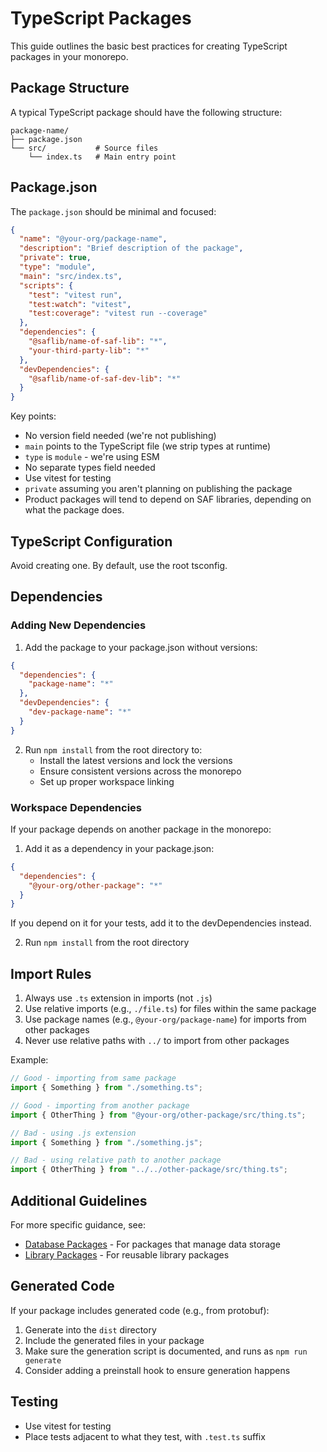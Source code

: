 # TypeScript Packages

This guide outlines the basic best practices for creating TypeScript packages in your monorepo.

## Package Structure

A typical TypeScript package should have the following structure:

```
package-name/
├── package.json
└── src/           # Source files
    └── index.ts   # Main entry point
```

## Package.json

The `package.json` should be minimal and focused:

```json
{
  "name": "@your-org/package-name",
  "description": "Brief description of the package",
  "private": true,
  "type": "module",
  "main": "src/index.ts",
  "scripts": {
    "test": "vitest run",
    "test:watch": "vitest",
    "test:coverage": "vitest run --coverage"
  },
  "dependencies": {
    "@saflib/name-of-saf-lib": "*",
    "your-third-party-lib": "*"
  },
  "devDependencies": {
    "@saflib/name-of-saf-dev-lib": "*"
  }
}
```

Key points:

- No version field needed (we're not publishing)
- `main` points to the TypeScript file (we strip types at runtime)
- `type` is `module` - we're using ESM
- No separate types field needed
- Use vitest for testing
- `private` assuming you aren't planning on publishing the package
- Product packages will tend to depend on SAF libraries, depending on what the package does.

## TypeScript Configuration

Avoid creating one. By default, use the root tsconfig.

## Dependencies

### Adding New Dependencies

1. Add the package to your package.json without versions:

```json
{
  "dependencies": {
    "package-name": "*"
  },
  "devDependencies": {
    "dev-package-name": "*"
  }
}
```

2. Run `npm install` from the root directory to:
   - Install the latest versions and lock the versions
   - Ensure consistent versions across the monorepo
   - Set up proper workspace linking

### Workspace Dependencies

If your package depends on another package in the monorepo:

1. Add it as a dependency in your package.json:

```json
{
  "dependencies": {
    "@your-org/other-package": "*"
  }
}
```

If you depend on it for your tests, add it to the devDependencies instead.

2. Run `npm install` from the root directory

## Import Rules

1. Always use `.ts` extension in imports (not `.js`)
2. Use relative imports (e.g., `./file.ts`) for files within the same package
3. Use package names (e.g., `@your-org/package-name`) for imports from other packages
4. Never use relative paths with `../` to import from other packages

Example:

```typescript
// Good - importing from same package
import { Something } from "./something.ts";

// Good - importing from another package
import { OtherThing } from "@your-org/other-package/src/thing.ts";

// Bad - using .js extension
import { Something } from "./something.js";

// Bad - using relative path to another package
import { OtherThing } from "../../other-package/src/thing.ts";
```

## Additional Guidelines

For more specific guidance, see:

- [Database Packages](./db-packages.md) - For packages that manage data storage
- [Library Packages](./library-packages.md) - For reusable library packages

## Generated Code

If your package includes generated code (e.g., from protobuf):

1. Generate into the `dist` directory
2. Include the generated files in your package
3. Make sure the generation script is documented, and runs as `npm run generate`
4. Consider adding a preinstall hook to ensure generation happens

## Testing

- Use vitest for testing
- Place tests adjacent to what they test, with `.test.ts` suffix
